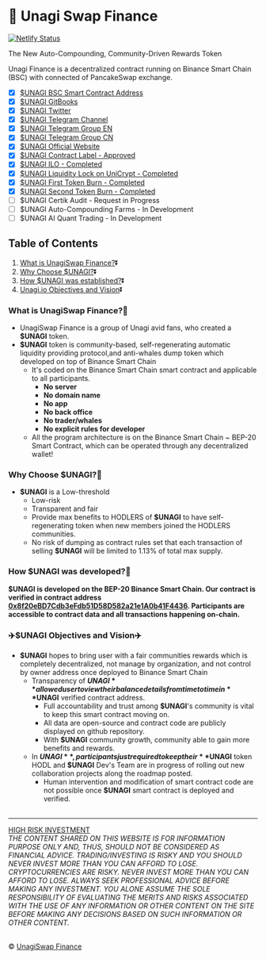 # 🍣 Unagi Swap Finance

[![Netlify Status](https://api.netlify.com/api/v1/badges/54430d71-b8af-421f-9933-1a3a48bce6d0/deploy-status)](https://app.netlify.com/sites/unagiswap/deploys)

The New Auto-Compounding, Community-Driven Rewards Token

Unagi Finance is a decentralized contract running on Binance Smart Chain (BSC) with connected of PancakeSwap exchange.

- [x] [$UNAGI BSC Smart Contract Address](https://bscscan.com/token/0x8f20eBD7Cdb3eFdb51D58D582a21e1A0b41F4436)
- [x] [$UNAGI GitBooks](https://docs.unagiswap.finance/)
- [x] [$UNAGI Twitter](https://twitter.com/unagiswap)
- [x] [$UNAGI Telegram Channel](https://t.me/unagiSwapFinance_announcement)
- [x] [$UNAGI Telegram Group EN](https://t.me/unagifinanceEN)
- [x] [$UNAGI Telegram Group CN](https://t.me/unagifinanceCN)
- [x] [$UNAGI Official Website](https://www.unagiswap.finance/)
- [x] [$UNAGI Contract Label - Approved](https://bscscan.com/token/0x8f20ebd7cdb3efdb51d58d582a21e1a0b41f4436)
- [x] [$UNAGI ILO - Completed](https://exchange.pancakeswap.finance/#/swap?outputCurrency=0x8f20eBD7Cdb3eFdb51D58D582a21e1A0b41F4436)
- [x] [$UNAGI Liquidity Lock on UniCrypt - Completed](https://www.unicrypt.network/amm/pancakev2/pair/0x59687015e2F91c0538EE8984405c813B05ba4E27)
- [x] [$UNAGI First Token Burn - Completed](https://bscscan.com/tx/0xac968681782ab698dcf8eb8a50d9482d2acc8babdcd005b12401c838d441704a)
- [x] [$UNAGI Second Token Burn - Completed](https://bscscan.com/tx/0xf9d4a47758643d59960c9d66f17199e84ea9721580f15d1fdccd5b8109beb2b4)
- [ ] $UNAGI Certik Audit - Request in Progress
- [ ] $UNAGI Auto-Compounding Farms - In Development
- [ ] $UNAGI AI Quant Trading - In Development

## Table of Contents
1. [What is UnagiSwap Finance?](#What--Unagi):arrow_double_down:
2. [Why Choose $UNAGI?](#Why--Unagi):arrow_double_down:
3. [How $UNAGI was established?](#How--Unagi):arrow_double_down:
4. [Unagi.io Objectives and Vision](#Unagi--ObjectivesVision):arrow_double_down:

### What is UnagiSwap Finance?:volcano:
<a name="What--Unagi"></a>
* UnagiSwap Finance is a group of Unagi avid fans, who created a **$UNAGI** token.
* **$UNAGI** token is community-based, self-regenerating automatic liquidity providing protocol,and anti-whales dump token which developed on top of Binance Smart Chain  
   * It's coded on the Binance Smart Chain smart contract and applicable to all participants.
      * __No server__
      * __No domain name__
      * __No app__
      * __No back office__
      * __No trader/whales__
      * __No explicit rules for developer__
   * All the program architecture is on the Binance Smart Chain ~ BEP-20 Smart Contract, which can be operated through any decentralized wallet!

### Why Choose $UNAGI?:muscle:
<a name="Why--Unagi"></a>
  * **$UNAGI** is a Low-threshold
      * Low-risk
      * Transparent and fair
      * Provide max benefits to HODLERS of **$UNAGI** to have self-regenerating token when new members joined the HODLERS communities.
      * No risk of dumping as contract rules set that each transaction of selling **$UNAGI** will be limited to 1.13% of total max supply.

### How $UNAGI was developed?:high_brightness:
<a name="How--Unagi"></a>
__**$UNAGI** is developed on the BEP-20 Binance Smart Chain. Our contract is verified in contract address [0x8f20eBD7Cdb3eFdb51D58D582a21e1A0b41F4436](https://bscscan.com/token/0x8f20eBD7Cdb3eFdb51D58D582a21e1A0b41F4436). Participants are accessible to contract data and all transactions happening on-chain.__

### :airplane:$UNAGI Objectives and Vision:airplane:
<a name="Unagi--ObjectivesVision"></a>
- **$UNAGI** hopes to bring user with a fair communities rewards which is completely decentralized, not manage by organization, and not control by owner address once deployed to Binance Smart Chain
  - Transparency of **$UNAGI** allowed user to view their balance details from time to time in **$UNAGI** verified contract address.
    - Full accountability and trust among **$UNAGI**'s community is vital to keep this smart contract moving on.
    - All data are open-source and contract code are publicly displayed on github repository. 
    - With **$UNAGI** community growth, community able to gain more benefits and rewards. 
  - In **$UNAGI**, participants just required to keep their **$UNAGI** token HODL and **$UNAGI** Dev's Team are in progress of rolling out new collaboration projects along the roadmap posted.
      - Human intervention and modification of smart contract code are not possible once **$UNAGI** smart contract is deployed and verified.</br>
      </br>

---
[HIGH RISK INVESTMENT](https://www.unagiswap.finance/)</br>
*THE CONTENT SHARED ON THIS WEBSITE IS FOR INFORMATION PURPOSE ONLY AND, THUS, SHOULD NOT BE CONSIDERED AS FINANCIAL ADVICE. TRADING/INVESTING IS RISKY AND YOU SHOULD NEVER INVEST MORE THAN YOU CAN AFFORD TO LOSE. CRYPTOCURRENCIES ARE RISKY. NEVER INVEST MORE THAN YOU CAN AFFORD TO LOSE. ALWAYS SEEK PROFESSIONAL ADVICE BEFORE MAKING ANY INVESTMENT. YOU ALONE ASSUME THE SOLE RESPONSIBILITY OF EVALUATING THE MERITS AND RISKS ASSOCIATED WITH THE USE OF ANY INFORMATION OR OTHER CONTENT ON THE SITE BEFORE MAKING ANY DECISIONS BASED ON SUCH INFORMATION OR OTHER CONTENT.*</br>
</br>

:copyright: [UnagiSwap Finance](https://www.unagiswap.finance/)

